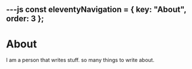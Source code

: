 ---js
const eleventyNavigation = {
	key: "About",
	order: 3
};
---
# About

I am a person that writes stuff. so many things to write about.

